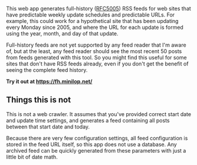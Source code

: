 This web app generates full-history ([RFC5005][]) RSS feeds for web
sites that have predictable weekly update schedules and predictable
URLs. For example, this could work for a hypothetical site that has been
updating every Monday since 2005, and where the URL for each update is
formed using the year, month, and day of that update.

[RFC5005]: https://tools.ietf.org/html/rfc5005

Full-history feeds are not yet supported by any feed reader that I'm
aware of, but at the least, any feed reader should see the most recent
50 posts from feeds generated with this tool. So you might find this
useful for some sites that don't have RSS feeds already, even if you
don't get the benefit of seeing the complete feed history.

**Try it out at <https://fh.minilop.net/>**

## Things this is not

This is not a web crawler. It assumes that you've provided correct start
date and update time settings, and generates a feed containing all posts
between that start date and today.

Because there are very few configuration settings, all feed
configuration is stored in the feed URL itself, so this app does not use
a database. Any archived feed can be quickly generated from these
parameters with just a little bit of date math.
